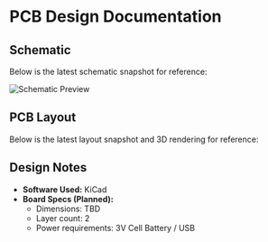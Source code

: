 # PCB Design Documentation

## Schematic
Below is the latest schematic snapshot for reference:  

![Schematic Preview](https://github.com/Gabriel8503/EE_Design/raw/colorful_LED/design/schematic.png)

## PCB Layout
Below is the latest layout snapshot and 3D rendering for reference:



## Design Notes
- **Software Used:** KiCad  
- **Board Specs (Planned):**
  - Dimensions: TBD
  - Layer count: 2
  - Power requirements: 3V Cell Battery / USB

